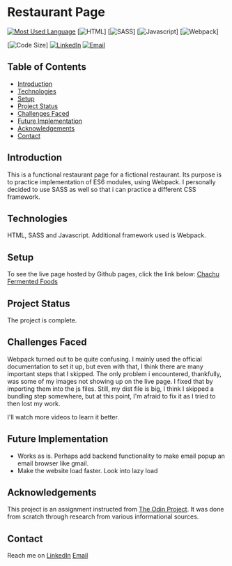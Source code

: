 # Restaurant Page

[![Most Used Language](https://img.shields.io/github/languages/top/athenacats/chachu-fermented-foods?style=for-the-badge)](https://github.com/athenacats/chachu-fermented-foods)
[![HTML](https://img.shields.io/badge/HTML-239120?style=for-the-badge&logo=html5&logoColor=white)]
[![SASS](https://img.shields.io/badge/Sass-CC6699?style=for-the-badge&logo=sass&logoColor=white)]
[![Javascript](https://img.shields.io/badge/JavaScript-F7DF1E?style=for-the-badge&logo=javascript&logoColor=black)]
[![Webpack](https://img.shields.io/badge/Webpack-8DD6F9?style=for-the-badge&logo=Webpack&logoColor=white)]

[![Code Size](https://img.shields.io/github/languages/code-size/athenacats/chachu-fermented-foods?color=9cf&style=for-the-badge)]
[![LinkedIn](https://img.shields.io/badge/LinkedIn-0077B5?style=for-the-badge&logo=linkedin&logoColor=white)](https://www.linkedin.com/in/esther-lonyangapuo/)
[![Email](https://img.shields.io/badge/Gmail-D14836?style=for-the-badge&logo=gmail&logoColor=white)](mailto:chenalonya@gmail.com)

## Table of Contents

- [Introduction](#introduction)
- [Technologies](#technologies)
- [Setup](#setup)
- [Project Status](#project-status)
- [Challenges Faced](#challenges-faced)
- [Future Implementation](#future-implementation)
- [Acknowledgements](#acknowledgements)
- [Contact](#contact)

## Introduction

This is a functional restaurant page for a fictional restaurant. Its purpose is to practice implementation of ES6 modules, using Webpack. I personally decided to use SASS as well so that i can practice a different CSS framework.

## Technologies

HTML, SASS and Javascript. Additional framework used is Webpack.

## Setup

To see the live page hosted by Github pages, click the link below:
[Chachu Fermented Foods](https://athenacats.github.io/chachu-fermented-foods/)

## Project Status

The project is complete.

## Challenges Faced

Webpack turned out to be quite confusing. I mainly used the official documentation to set it up, but even with that, I think there are many important steps that I skipped. The only problem i encountered, thankfully, was some of my images not showing up on the live page. I fixed that by importing them into the js files. Still, my dist file is big, I think I skipped a bundling step somewhere, but at this point, I'm afraid to fix it as I tried to then lost my work.

I'll watch more videos to learn it better.

## Future Implementation

- Works as is. Perhaps add backend functionality to make email popup an email browser like gmail.
- Make the website load faster. Look into lazy load

## Acknowledgements

This project is an assignment instructed from [The Odin Project](https://www.theodinproject.com/lessons/node-path-javascript-restaurant-page). It was done from scratch through research from various informational sources.

## Contact

Reach me on
[LinkedIn](https://www.linkedin.com/in/esther-lonyangapuo/)
[Email](mailto:chenalonya@gmail.com)
